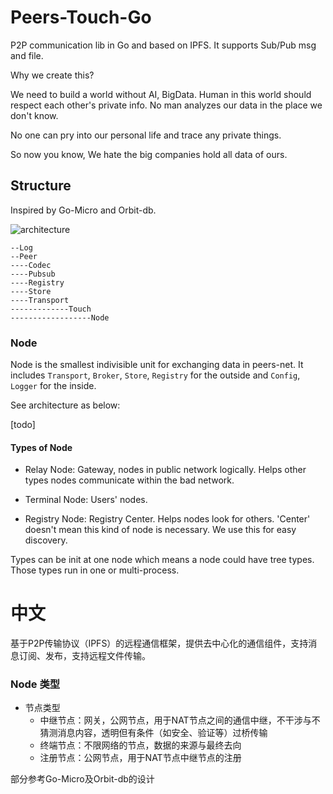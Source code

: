 # Peers-Touch-Go

P2P communication lib in Go and based on IPFS. It supports Sub/Pub msg and file.   

Why we create this?

We need to build a world without AI, BigData. Human in this world should respect each other's private info. No man analyzes our data in the place we don't know.

No one can pry into our personal life and trace any private things.

So now you know, We hate the big companies hold all data of ours. 

## Structure

Inspired by Go-Micro and Orbit-db.

![architecture](./doc/images/architecture.png)

```
--Log
--Peer
----Codec
----Pubsub
----Registry
----Store
----Transport
-------------Touch
------------------Node
```

### Node

Node is the smallest indivisible unit for exchanging data in peers-net. It includes `Transport`, `Broker`, `Store`, `Registry` for the outside and `Config`, `Logger` for the inside.

See architecture as below:

[todo]

#### Types of Node

- Relay Node: Gateway, nodes in public network logically. Helps other types nodes communicate within the bad network.

- Terminal Node: Users' nodes.

- Registry Node: Registry Center. Helps nodes look for others. 'Center' doesn't mean this kind of node is necessary. We use this for easy discovery.

Types can be init at one node which means a node could have tree types. Those types run in one or multi-process. 

# 中文

基于P2P传输协议（IPFS）的远程通信框架，提供去中心化的通信组件，支持消息订阅、发布，支持远程文件传输。

### Node 类型

- 节点类型
  - 中继节点：网关，公网节点，用于NAT节点之间的通信中继，不干涉与不猜测消息内容，透明但有条件（如安全、验证等）过桥传输
  - 终端节点：不限网络的节点，数据的来源与最终去向
  - 注册节点：公网节点，用于NAT节点中继节点的注册

部分参考Go-Micro及Orbit-db的设计

